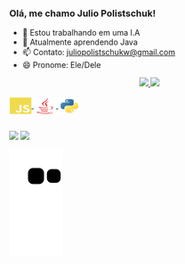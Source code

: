### Olá, me chamo Julio Polistschuk!


- 🔭 Estou trabalhando em uma I.A
- 🌱 Atualmente aprendendo Java
- 📫 Contato: juliopolistschukw@gmail.com
- 😄 Pronome: Ele/Dele

<div align="center">
  <a href="https://github.com/Polistschuk">
  <img height="180em" src="https://github-readme-stats.vercel.app/api?username=Polistschuk&show_icons=true&theme=synthwave&include_all_commits=true&count_private=true"/>
  <img height="180em" src="https://github-readme-stats.vercel.app/api/top-langs/?username=Polistschuk&layout=compact&langs_count=7&theme=synthwave"/>
</div>
  
  <div style="display: inline_block"><br>
  <img align="center" alt="Julio-Js" height="30" width="40" src="https://raw.githubusercontent.com/devicons/devicon/master/icons/javascript/javascript-plain.svg">
  <img align="center" alt="Julio-Ts" height="30" width="40" src="https://raw.githubusercontent.com/devicons/devicon/master/icons/java/java-plain.svg">
  <img align="center" alt="Julio-Python" height="30" width="40" src="https://raw.githubusercontent.com/devicons/devicon/master/icons/python/python-original.svg">
 
 
</div>
  
  ##
  
  <div> 

  <a href = "mailto:julio.polistschuk1516@gmail.com"><img src="https://img.shields.io/badge/-Gmail-%23333?style=for-the-badge&logo=gmail&logoColor=white" target="_blank"></a>
  <a href="https://www.linkedin.com/in/julio-silva-b16343187/" target="_blank"><img src="https://img.shields.io/badge/-LinkedIn-%230077B5?style=for-the-badge&logo=linkedin&logoColor=white" target="_blank"></a> 
 
  ![Snake animation](https://github.com/rafaballerini/rafaballerini/blob/output/github-contribution-grid-snake.svg)
 
</div>
